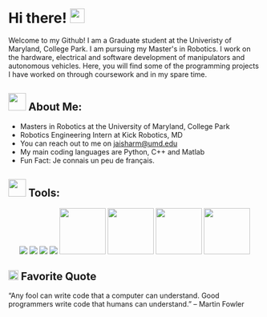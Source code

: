 # Hi there!  <img src="https://github.com/TheDudeThatCode/TheDudeThatCode/blob/master/Assets/Hi.gif" width="29px">


Welcome to my Github! I am a Graduate student at the Univeristy of Maryland, College Park. I am pursuing my Master's in Robotics. I work on the hardware, electrical and software development of manipulators and autonomous vehicles. Here, you will find some of the programming projects I have worked on through coursework and in my spare time. 


## <img src="https://github.com/TheDudeThatCode/TheDudeThatCode/blob/master/Assets/Developer.gif" width="35px"> About Me:
- Masters in Robotics at the University of Maryland, College Park
- Robotics Engineering Intern at Kick Robotics, MD
- You can reach out to me on jaisharm@umd.edu
- My main coding languages are Python, C++ and Matlab
- Fun Fact: Je connais un peu de français.


## <img src="https://i.gifer.com/1suR.gif" width="35px"> Tools:

<p align="center">
  <img src="https://img.shields.io/badge/c++%20-%2300599C.svg?&style=for-the-badge&logo=c%2B%2B&ogoColor=white"/>
  <img src="https://img.shields.io/badge/python%20-%2314354C.svg?&style=for-the-badge&logo=python&logoColor=white"/> 
  <img src="https://img.shields.io/badge/git%20-%23F05033.svg?&style=for-the-badge&logo=git&logoColor=white"/> 
  <img src="https://img.shields.io/badge/github%20-%23121011.svg?&style=for-the-badge&logo=github&logoColor=white"/>
  <img src="https://i.imgur.com/pXGPNQJ.png?&style=for-the-badge&logo=github&logoColor=green" width="92px"/>
  <img src="https://i.imgur.com/ucNlRVC.png?&style=for-the-badge&logo=github&logoColor=green" width="92px"/>
  <img src="https://i.imgur.com/FdxqS5P.png?&style=for-the-badge&logo=github&logoColor=green" width="92px"/>
  <img src="https://i.imgur.com/YmQrgy6.png?&style=for-the-badge&logo=github&logoColor=green" width="92px"/>
</p>


## <img alt="GIF" src="https://github.com/TheDudeThatCode/TheDudeThatCode/blob/master/Assets/hmm.gif" width="20vw" /> Favorite Quote 

“Any fool can write code that a computer can understand. Good programmers write code that humans can understand.” – Martin Fowler
